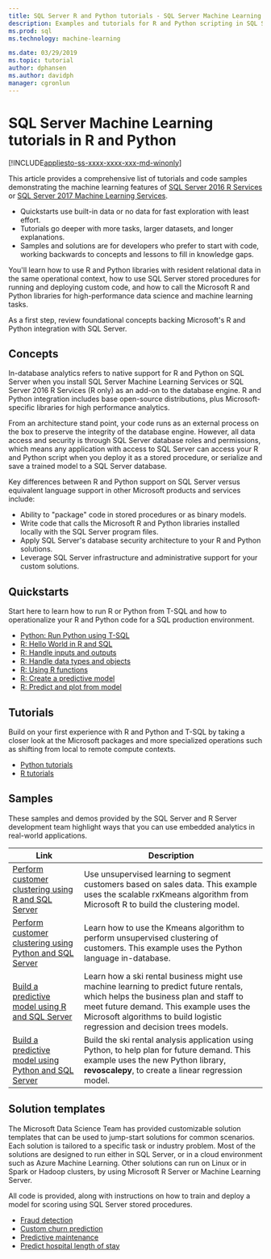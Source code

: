```yaml
---
title: SQL Server R and Python tutorials - SQL Server Machine Learning
description: Examples and tutorials for R and Python scripting in SQL Server Machine Learning Services.
ms.prod: sql
ms.technology: machine-learning

ms.date: 03/29/2019
ms.topic: tutorial
author: dphansen
ms.author: davidph
manager: cgronlun
---
```

# SQL Server Machine Learning tutorials in R and Python
[!INCLUDE[appliesto-ss-xxxx-xxxx-xxx-md-winonly](../../includes/appliesto-ss-xxxx-xxxx-xxx-md-winonly.md)]

This article provides a comprehensive list of tutorials and code samples demonstrating the machine learning features of [SQL Server 2016 R Services](../install/sql-r-services-windows-install.md) or [SQL Server 2017 Machine Learning Services](../install/sql-machine-learning-services-windows-install.md). 

+ Quickstarts use built-in data or no data for fast exploration with least effort.
+ Tutorials go deeper with more tasks, larger datasets, and longer explanations.
+ Samples and solutions are for developers who prefer to start with code, working backwards to concepts and lessons to fill in knowledge gaps.

You'll learn how to use R and Python libraries with resident relational data in the same operational context, how to use SQL Server stored procedures for running and deploying custom code, and how to call the Microsoft R and Python libraries for high-performance data science and machine learning tasks.

As a first step, review foundational concepts backing Microsoft's R and Python integration with SQL Server.

## Concepts

In-database analytics refers to native support for R and Python on SQL Server when you install SQL Server Machine Learning Services or SQL Server 2016 R Services (R only) as an add-on to the database engine. R and Python integration includes base open-source distributions, plus Microsoft-specific libraries for high performance analytics.

From an architecture stand point, your code runs as an external process on the box to preserve the integrity of the database engine. However, all data access and security is through SQL Server database roles and permissions, which means any application with access to SQL Server can access your R and Python script when you deploy it as a stored procedure, or serialize and save a trained model to a SQL Server database.

Key differences between R and Python support on SQL Server versus equivalent language support in other Microsoft products and services include:

+ Ability to "package" code in stored procedures or as binary models.
+ Write code that calls the Microsoft R and Python libraries installed locally with the SQL Server program files.
+ Apply SQL Server's database security architecture to your R and Python solutions.
+ Leverage SQL Server infrastructure and administrative support for your custom solutions.

## Quickstarts

Start here to learn how to run R or Python from T-SQL and how to operationalize your R and Python code for a SQL production environment.

+ [Python: Run Python using T-SQL](run-python-using-t-sql.md)
+ [R: Hello World in R and SQL](rtsql-using-r-code-in-transact-sql-quickstart.md)
+ [R: Handle inputs and outputs](rtsql-working-with-inputs-and-outputs.md)
+ [R: Handle data types and objects](rtsql-r-and-sql-data-types-and-data-objects.md)
+ [R: Using R functions](rtsql-using-r-functions-with-sql-server-data.md)
+ [R: Create a predictive model](rtsql-create-a-predictive-model-r.md)
+ [R: Predict and plot from model](rtsql-predict-and-plot-from-model.md)

## Tutorials

Build on your first experience with R and Python and T-SQL by taking a closer look at the Microsoft packages and more specialized operations such as shifting from local to remote compute contexts.

+ [Python tutorials](sql-server-python-tutorials.md)
+ [R tutorials](sql-server-r-tutorials.md)

<a name ="bkmk_samples"></a>

## Samples

These samples and demos provided by the SQL Server and R Server development team highlight ways that you can use embedded analytics in real-world applications.

| Link | Description | 
|------|-------------|
| [Perform customer clustering using R and SQL Server](https://microsoft.github.io/sql-ml-tutorials/R/customerclustering/) | Use unsupervised learning to segment customers based on sales data. This example uses the scalable rxKmeans algorithm from Microsoft R to build the clustering model. |
| [Perform customer clustering using Python and SQL Server](https://microsoft.github.io/sql-ml-tutorials/python/customerclustering/) | Learn how to use the Kmeans algorithm to perform unsupervised clustering of customers. This example uses the Python language in-database.| SQL Server 2017 |
| [Build a predictive model using R and SQL Server](https://microsoft.github.io/sql-ml-tutorials/R/rentalprediction) | Learn how a ski rental business might use machine learning to predict future rentals, which helps the business plan and staff to meet future demand. This example uses the Microsoft algorithms to build logistic regression and decision trees models. | 
| [Build a predictive model using Python and SQL Server](https://microsoft.github.io/sql-ml-tutorials/python/rentalprediction/) | Build the ski rental analysis application using Python, to help plan for future demand. This example uses the new Python library, **revoscalepy**, to create a linear regression model. | 

<a name="bkmk_solutions"></a>

## Solution templates

The Microsoft Data Science Team has provided customizable solution templates that can be used to jump-start solutions for common scenarios. Each solution is tailored to a specific task or industry problem. Most of the solutions are designed to run either in SQL Server, or in a cloud environment such as Azure Machine Learning. Other solutions can run on Linux or in Spark or Hadoop clusters, by using Microsoft R Server or Machine Learning Server.

All code is provided, along with instructions on how to train and deploy a model for scoring using SQL Server stored procedures.

+ [Fraud detection](https://gallery.cortanaanalytics.com/Tutorial/Online-Fraud-Detection-Template-with-SQL-Server-R-Services-1)
+ [Custom churn prediction](https://gallery.cortanaanalytics.com/Tutorial/Customer-Churn-Prediction-Template-with-SQL-Server-R-Services-1)
+ [Predictive maintenance](https://gallery.cortanaanalytics.com/Tutorial/Predictive-Maintenance-Template-with-SQL-Server-R-Services-1)
+ [Predict hospital length of stay](https://gallery.cortanaintelligence.com/Solution/Predicting-Length-of-Stay-in-Hospitals-1)

